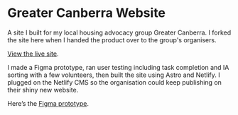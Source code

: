 # Greater Canberra Website

A site I built for my local housing advocacy group Greater Canberra.
I forked the site here when I handed the product over to the group's organisers.

[View the live site](https://www.greatercanberra.org/).

I made a Figma prototype, ran user testing including task completion and IA sorting with a few volunteers, then built the site using Astro and Netlify. I plugged on the Netlify CMS so the organisation could keep publishing on their shiny new website.

Here’s the [Figma prototype](https://www.figma.com/file/fTYTcuO8nO0DJtkZu6gTLl/Greater-Canberra?node-id=0%3A1).
